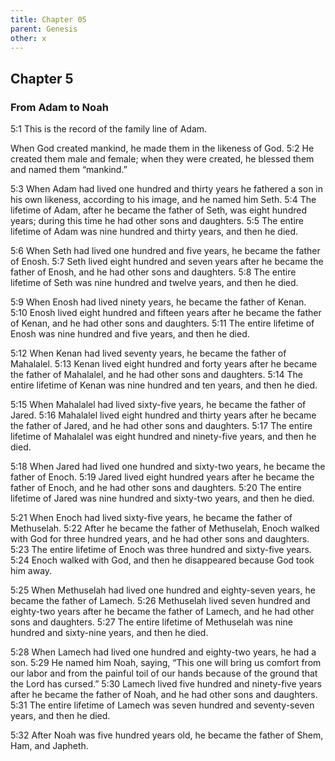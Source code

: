```yaml
---
title: Chapter 05
parent: Genesis
other: x
---
```


## Chapter 5

### From Adam to Noah

<a name="5:1">5:1</a> This is the record of the family line of Adam.

When God created mankind, he made them in the likeness of God. <a name="5:2">5:2</a> He created them male and female; when they were created, he blessed them and named them “mankind.”

<a name="5:3">5:3</a> When Adam had lived one hundred and thirty years he fathered a son in his own likeness, according to his image, and he named him Seth. <a name="5:4">5:4</a> The lifetime of Adam, after he became the father of Seth, was eight hundred years; during this time he had other sons and daughters. <a name="5:5">5:5</a> The entire lifetime of Adam was nine hundred and thirty years, and then he died.

<a name="5:6">5:6</a> When Seth had lived one hundred and five years, he became the father of Enosh. <a name="5:7">5:7</a> Seth lived eight hundred and seven years after he became the father of Enosh, and he had other sons and daughters. <a name="5:8">5:8</a> The entire lifetime of Seth was nine hundred and twelve years, and then he died.

<a name="5:9">5:9</a> When Enosh had lived ninety years, he became the father of Kenan. <a name="5:10">5:10</a> Enosh lived eight hundred and fifteen years after he became the father of Kenan, and he had other sons and daughters. <a name="5:11">5:11</a> The entire lifetime of Enosh was nine hundred and five years, and then he died.

<a name="5:12">5:12</a> When Kenan had lived seventy years, he became the father of Mahalalel. <a name="5:13">5:13</a> Kenan lived eight hundred and forty years after he became the father of Mahalalel, and he had other sons and daughters. <a name="5:14">5:14</a> The entire lifetime of Kenan was nine hundred and ten years, and then he died.

<a name="5:15">5:15</a> When Mahalalel had lived sixty-five years, he became the father of Jared. <a name="5:16">5:16</a> Mahalalel lived eight hundred and thirty years after he became the father of Jared, and he had other sons and daughters. <a name="5:17">5:17</a> The entire lifetime of Mahalalel was eight hundred and ninety-five years, and then he died.

<a name="5:18">5:18</a> When Jared had lived one hundred and sixty-two years, he became the father of Enoch. <a name="5:19">5:19</a> Jared lived eight hundred years after he became the father of Enoch, and he had other sons and daughters. <a name="5:20">5:20</a> The entire lifetime of Jared was nine hundred and sixty-two years, and then he died.

<a name="5:21">5:21</a> When Enoch had lived sixty-five years, he became the father of Methuselah. <a name="5:22">5:22</a> After he became the father of Methuselah, Enoch walked with God for three hundred years, and he had other sons and daughters. <a name="5:23">5:23</a> The entire lifetime of Enoch was three hundred and sixty-five years. <a name="5:24">5:24</a> Enoch walked with God, and then he disappeared because God took him away.

<a name="5:25">5:25</a> When Methuselah had lived one hundred and eighty-seven years, he became the father of Lamech. <a name="5:26">5:26</a> Methuselah lived seven hundred and eighty-two years after he became the father of Lamech, and he had other sons and daughters. <a name="5:27">5:27</a> The entire lifetime of Methuselah was nine hundred and sixty-nine years, and then he died.

<a name="5:28">5:28</a> When Lamech had lived one hundred and eighty-two years, he had a son. <a name="5:29">5:29</a> He named him Noah, saying, “This one will bring us comfort from our labor and from the painful toil of our hands because of the ground that the Lord has cursed.” <a name="5:30">5:30</a> Lamech lived five hundred and ninety-five years after he became the father of Noah, and he had other sons and daughters. <a name="5:31">5:31</a> The entire lifetime of Lamech was seven hundred and seventy-seven years, and then he died.

<a name="5:32">5:32</a> After Noah was five hundred years old, he became the father of Shem, Ham, and Japheth.
